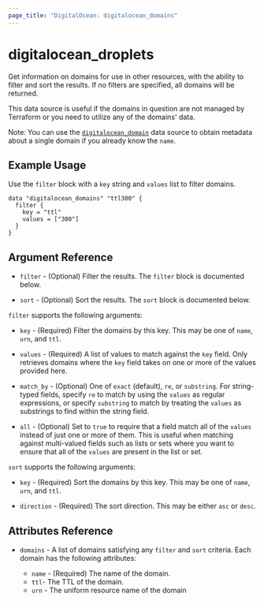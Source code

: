 ```yaml
---
page_title: "DigitalOcean: digitalocean_domains"
---
```


# digitalocean_droplets

Get information on domains for use in other resources, with the ability to filter and sort the results.
If no filters are specified, all domains will be returned.

This data source is useful if the domains in question are not managed by Terraform or you need to
utilize any of the domains' data.

Note: You can use the [`digitalocean_domain`](domain) data source to obtain metadata
about a single domain if you already know the `name`.

## Example Usage

Use the `filter` block with a `key` string and `values` list to filter domains.

```hcl
data "digitalocean_domains" "ttl300" {
  filter {
    key = "ttl"
    values = ["300"]
  }
}
```

## Argument Reference

* `filter` - (Optional) Filter the results.
  The `filter` block is documented below.

* `sort` - (Optional) Sort the results.
  The `sort` block is documented below.

`filter` supports the following arguments:

* `key` - (Required) Filter the domains by this key. This may be one of `name`, `urn`, and `ttl`.

* `values` - (Required) A list of values to match against the `key` field. Only retrieves domains
  where the `key` field takes on one or more of the values provided here.

* `match_by` - (Optional) One of `exact` (default), `re`, or `substring`. For string-typed fields, specify `re` to
  match by using the `values` as regular expressions, or specify `substring` to match by treating the `values` as
  substrings to find within the string field.
  
* `all` - (Optional) Set to `true` to require that a field match all of the `values` instead of just one or more of
  them. This is useful when matching against multi-valued fields such as lists or sets where you want to ensure
  that all of the `values` are present in the list or set.

`sort` supports the following arguments:

* `key` - (Required) Sort the domains by this key. This may be one of `name`, `urn`, and `ttl`.

* `direction` - (Required) The sort direction. This may be either `asc` or `desc`.

## Attributes Reference

* `domains` - A list of domains satisfying any `filter` and `sort` criteria. Each domain has the following attributes:  

  - `name` - (Required) The name of the domain.
  - `ttl`-  The TTL of the domain.
  - `urn` - The uniform resource name of the domain
